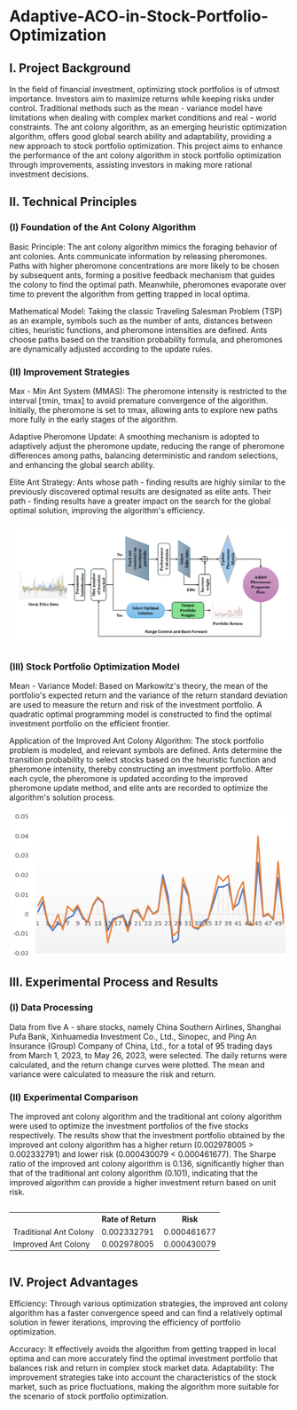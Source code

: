 # Adaptive-ACO-in-Stock-Portfolio-Optimization
## I. Project Background
In the field of financial investment, optimizing stock portfolios is of utmost importance. Investors aim to maximize returns while keeping risks under control. Traditional methods such as the mean - variance model have limitations when dealing with complex market conditions and real - world constraints. The ant colony algorithm, as an emerging heuristic optimization algorithm, offers good global search ability and adaptability, providing a new approach to stock portfolio optimization. This project aims to enhance the performance of the ant colony algorithm in stock portfolio optimization through improvements, assisting investors in making more rational investment decisions.
## II. Technical Principles
### (I) Foundation of the Ant Colony Algorithm
Basic Principle: The ant colony algorithm mimics the foraging behavior of ant colonies. Ants communicate information by releasing pheromones. Paths with higher pheromone concentrations are more likely to be chosen by subsequent ants, forming a positive feedback mechanism that guides the colony to find the optimal path. Meanwhile, pheromones evaporate over time to prevent the algorithm from getting trapped in local optima.

Mathematical Model: Taking the classic Traveling Salesman Problem (TSP) as an example, symbols such as the number of ants, distances between cities, heuristic functions, and pheromone intensities are defined. Ants choose paths based on the transition probability formula, and pheromones are dynamically adjusted according to the update rules.
### (II) Improvement Strategies
Max - Min Ant System (MMAS): The pheromone intensity is restricted to the interval [τmin, τmax] to avoid premature convergence of the algorithm. Initially, the pheromone is set to τmax, allowing ants to explore new paths more fully in the early stages of the algorithm.

Adaptive Pheromone Update: A smoothing mechanism is adopted to adaptively adjust the pheromone update, reducing the range of pheromone differences among paths, balancing deterministic and random selections, and enhancing the global search ability.

Elite Ant Strategy: Ants whose path - finding results are highly similar to the previously discovered optimal results are designated as elite ants. Their path - finding results have a greater impact on the search for the global optimal solution, improving the algorithm's efficiency.

<div align=center>
<img src="https://github.com/Seailvia/Adaptive-ACO-in-Stock-Portfolio-Optimization/blob/main/Structure of Adjusted-ACO.png" width = 600>
</div>

### (III) Stock Portfolio Optimization Model
Mean - Variance Model: Based on Markowitz's theory, the mean of the portfolio's expected return and the variance of the return standard deviation are used to measure the return and risk of the investment portfolio. A quadratic optimal programming model is constructed to find the optimal investment portfolio on the efficient frontier.

Application of the Improved Ant Colony Algorithm: The stock portfolio problem is modeled, and relevant symbols are defined. Ants determine the transition probability to select stocks based on the heuristic function and pheromone intensity, thereby constructing an investment portfolio. After each cycle, the pheromone is updated according to the improved pheromone update method, and elite ants are recorded to optimize the algorithm's solution process.


<div align=center>
<img src="https://github.com/Seailvia/Adaptive-ACO-in-Stock-Portfolio-Optimization/blob/main/ex02.png" width = 600>
</div>

## III. Experimental Process and Results
### (I) Data Processing
Data from five A - share stocks, namely China Southern Airlines, Shanghai Pufa Bank, Xinhuamedia Investment Co., Ltd., Sinopec, and Ping An Insurance (Group) Company of China, Ltd., for a total of 95 trading days from March 1, 2023, to May 26, 2023, were selected. The daily returns were calculated, and the return change curves were plotted. The mean and variance were calculated to measure the risk and return.
### (II) Experimental Comparison
The improved ant colony algorithm and the traditional ant colony algorithm were used to optimize the investment portfolios of the five stocks respectively. The results show that the investment portfolio obtained by the improved ant colony algorithm has a higher return (0.002978005 > 0.002332791) and lower risk (0.000430079 < 0.000461677). The Sharpe ratio of the improved ant colony algorithm is 0.136, significantly higher than that of the traditional ant colony algorithm (0.101), indicating that the improved algorithm can provide a higher investment return based on unit risk.

<div style="display: flex; justify-content: center;">
<table>
  <tr>
    <th></th>
    <th>Rate of Return</th>
    <th>Risk</th>
  </tr>
  <tr>
    <td>Traditional Ant Colony</td>
    <td>0.002332791</td>
    <td>0.000461677</td>
  </tr>
  <tr>
    <td>Improved Ant Colony</td>
    <td>0.002978005</td>
    <td>0.000430079</td>
  </tr>
</table>
</div>

## IV. Project Advantages
Efficiency: Through various optimization strategies, the improved ant colony algorithm has a faster convergence speed and can find a relatively optimal solution in fewer iterations, improving the efficiency of portfolio optimization.

Accuracy: It effectively avoids the algorithm from getting trapped in local optima and can more accurately find the optimal investment portfolio that balances risk and return in complex stock market data.
Adaptability: The improvement strategies take into account the characteristics of the stock market, such as price fluctuations, making the algorithm more suitable for the scenario of stock portfolio optimization.
